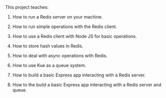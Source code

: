 This project teaches:

1) How to run a Redis server on your machine.

2) How to run simple operations with the Redis client.

3) How to use a Redis client with Node JS for basic operations.

4) How to store hash values in Redis.

5) How to deal with async operations with Redis.

6) How to use Kue as a queue system.

7) How to build a basic Express app interacting with a Redis server.

9) How to the build a basic Express app interacting with a Redis server and queue.
